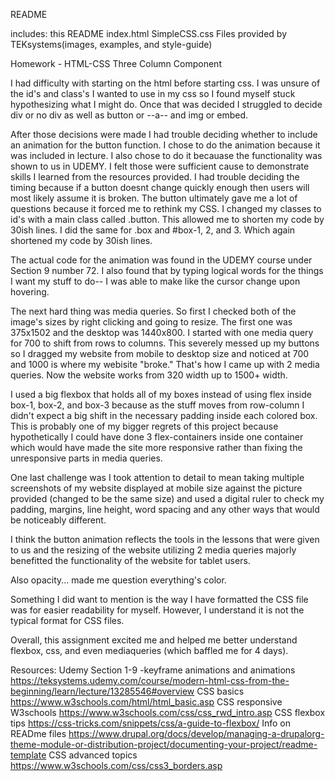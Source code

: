 README 

includes:
this README
index.html
SimpleCSS.css
Files provided by TEKsystems(images, examples, and style-guide)

Homework - HTML-CSS Three Column Component

I had difficulty with starting on the html before starting css. I was unsure of the id's and class's I wanted to use in my css so I found myself stuck hypothesizing what I might do. Once that was decided I struggled to decide div or no div as well as button or --a-- and img or embed. 

After those decisions were made I had trouble deciding whether to include an animation for the button function. I chose to do the animation because it was included in lecture. I also chose to do it becauase the functionality was shown to us in UDEMY. I felt those were sufficient cause to demonstrate skills I learned from the resources provided. I had trouble deciding the timing because if a button doesnt change quickly enough then users will most likely assume it is broken. The button ultimately gave me a lot of questions because it forced me to rethink my CSS. I changed my classes to id's with a main class called .button. This allowed me to shorten my code by 30ish lines. I did the same for .box and #box-1, 2, and 3. Which again shortened my code by 30ish lines. 

The actual code for the animation was found in the UDEMY course under Section 9 number 72. I also found that by typing logical words for the things I want my stuff to do-- I was able to make like the cursor change upon hovering. 

The next hard thing was media queries. So first I checked both of the image's sizes by right clicking and going to resize. The first one was 375x1502 and the desktop was 1440x800. I started with one media query for 700 to shift from rows to columns. This severely messed up my buttons so I dragged my website from mobile to desktop size and noticed at 700 and 1000 is where my webisite "broke." That's how I came up with 2 media queries. Now the website works from 320 width up to 1500+ width. 

I used a big flexbox that holds all of my boxes instead of using flex inside box-1, box-2, and box-3 because as the stuff moves from row-column I didn't expect a big shift in the necessary padding inside each colored box. This is probably one of my bigger regrets of this project because hypothetically I could have done 3 flex-containers inside one container which would have made the site more responsive rather than fixing the unresponsive parts in media queries. 

One last challenge was I took attention to detail to mean taking multiple screenshots of my website displayed at mobile size against the picture provided (changed to be the same size) and used a digital ruler to check my padding, margins, line height, word spacing and any other ways that would be noticeably different. 

I think the button animation reflects the tools in the lessons that were given to us and the resizing of the website utilizing 2 media queries majorly benefitted the functionality of the website for tablet users. 

Also opacity... made me question everything's color. 

Something I did want to mention is the way I have formatted the CSS file was for easier readability for myself. However, I understand it is not the typical format for CSS files. 

Overall, this assignment excited me and helped me better understand flexbox, css, and even mediaqueries (which baffled me for 4 days). 

Resources: 
Udemy Section 1-9
  -keyframe animations and animations https://teksystems.udemy.com/course/modern-html-css-from-the-beginning/learn/lecture/13285546#overview
CSS basics https://www.w3schools.com/html/html_basic.asp
CSS responsive W3schools https://www.w3schools.com/css/css_rwd_intro.asp
CSS flexbox tips https://css-tricks.com/snippets/css/a-guide-to-flexbox/
Info on READme files https://www.drupal.org/docs/develop/managing-a-drupalorg-theme-module-or-distribution-project/documenting-your-project/readme-template
CSS advanced topics https://www.w3schools.com/css/css3_borders.asp
